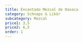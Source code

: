 ```yaml
---
title: Encantado Mezcal de Oaxaca
category: Schnaps & Likör
subcategory: Mezcal
price1: 3,5
price2: 6,5
order: 1
---
```

